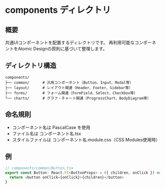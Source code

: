 # components ディレクトリ

## 概要
共通UIコンポーネントを配置するディレクトリです。
再利用可能なコンポーネントをAtomic Designの原則に基づいて整理します。

## ディレクトリ構造
```
components/
├── common/      # 汎用コンポーネント（Button、Input、Modal等）
├── layout/      # レイアウト関連（Header、Footer、Sidebar等）
├── forms/       # フォーム関連（FormField、Select、Checkbox等）
└── charts/      # グラフ・チャート関連（ProgressChart、BodyDiagram等）
```

## 命名規則
- コンポーネント名は PascalCase を使用
- ファイル名は コンポーネント名.tsx
- スタイルファイルは コンポーネント名.module.css（CSS Modules使用時）

## 例
```typescript
// components/common/Button.tsx
export const Button: React.FC<ButtonProps> = ({ children, onClick }) => {
  return <button onClick={onClick}>{children}</button>
}
```
